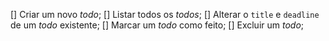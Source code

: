 [] Criar um novo *todo*;
[] Listar todos os *todos*;
[] Alterar o `title` e `deadline` de um *todo* existente;
[] Marcar um *todo* como feito;
[] Excluir um *todo*;